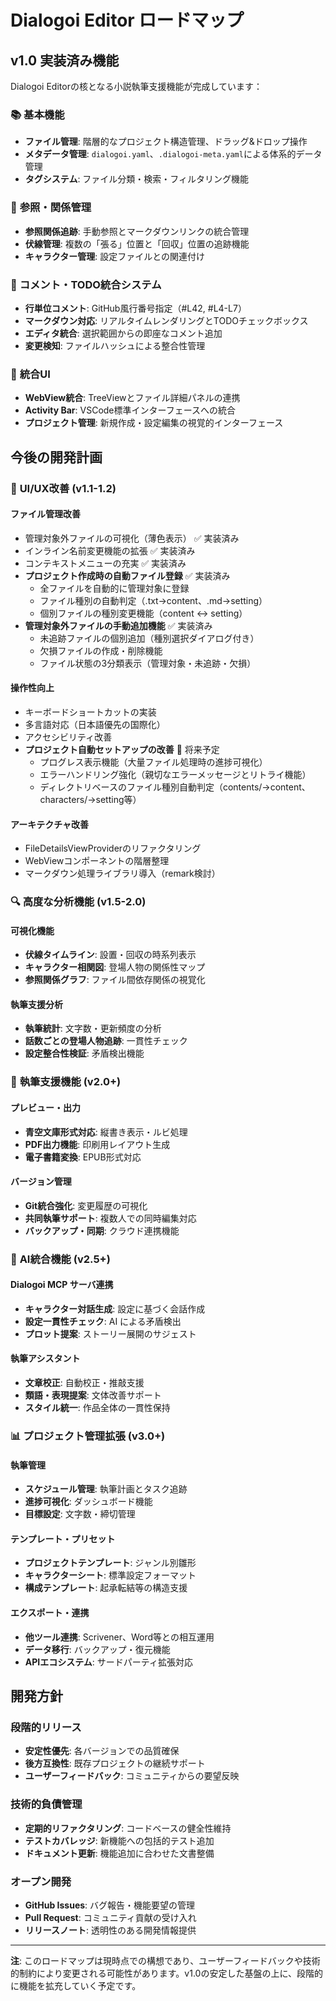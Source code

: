 # Dialogoi Editor ロードマップ

## v1.0 実装済み機能

Dialogoi Editorの核となる小説執筆支援機能が完成しています：

### 📚 **基本機能**
- **ファイル管理**: 階層的なプロジェクト構造管理、ドラッグ&ドロップ操作
- **メタデータ管理**: `dialogoi.yaml`、`.dialogoi-meta.yaml`による体系的データ管理
- **タグシステム**: ファイル分類・検索・フィルタリング機能

### 🔗 **参照・関係管理**
- **参照関係追跡**: 手動参照とマークダウンリンクの統合管理
- **伏線管理**: 複数の「張る」位置と「回収」位置の追跡機能
- **キャラクター管理**: 設定ファイルとの関連付け

### 📝 **コメント・TODO統合システム**
- **行単位コメント**: GitHub風行番号指定（#L42, #L4-L7）
- **マークダウン対応**: リアルタイムレンダリングとTODOチェックボックス
- **エディタ統合**: 選択範囲からの即座なコメント追加
- **変更検知**: ファイルハッシュによる整合性管理

### 🎨 **統合UI**
- **WebView統合**: TreeViewとファイル詳細パネルの連携
- **Activity Bar**: VSCode標準インターフェースへの統合
- **プロジェクト管理**: 新規作成・設定編集の視覚的インターフェース

## 今後の開発計画

### 🎨 **UI/UX改善** (v1.1-1.2)

#### **ファイル管理改善**
- 管理対象外ファイルの可視化（薄色表示） ✅ 実装済み
- インライン名前変更機能の拡張 ✅ 実装済み
- コンテキストメニューの充実 ✅ 実装済み
- **プロジェクト作成時の自動ファイル登録** ✅ 実装済み
  - 全ファイルを自動的に管理対象に登録
  - ファイル種別の自動判定（.txt→content、.md→setting）
  - 個別ファイルの種別変更機能（content ↔ setting）
- **管理対象外ファイルの手動追加機能** ✅ 実装済み
  - 未追跡ファイルの個別追加（種別選択ダイアログ付き）
  - 欠損ファイルの作成・削除機能
  - ファイル状態の3分類表示（管理対象・未追跡・欠損）

#### **操作性向上**
- キーボードショートカットの実装
- 多言語対応（日本語優先の国際化）
- アクセシビリティ改善
- **プロジェクト自動セットアップの改善** 🔄 将来予定
  - プログレス表示機能（大量ファイル処理時の進捗可視化）
  - エラーハンドリング強化（親切なエラーメッセージとリトライ機能）
  - ディレクトリベースのファイル種別自動判定（contents/→content、characters/→setting等）

#### **アーキテクチャ改善**
- FileDetailsViewProviderのリファクタリング
- WebViewコンポーネントの階層整理
- マークダウン処理ライブラリ導入（remark検討）

### 🔍 **高度な分析機能** (v1.5-2.0)

#### **可視化機能**
- **伏線タイムライン**: 設置・回収の時系列表示
- **キャラクター相関図**: 登場人物の関係性マップ
- **参照関係グラフ**: ファイル間依存関係の視覚化

#### **執筆支援分析**
- **執筆統計**: 文字数・更新頻度の分析
- **話数ごとの登場人物追跡**: 一貫性チェック
- **設定整合性検証**: 矛盾検出機能

### 📖 **執筆支援機能** (v2.0+)

#### **プレビュー・出力**
- **青空文庫形式対応**: 縦書き表示・ルビ処理
- **PDF出力機能**: 印刷用レイアウト生成
- **電子書籍変換**: EPUB形式対応

#### **バージョン管理**
- **Git統合強化**: 変更履歴の可視化
- **共同執筆サポート**: 複数人での同時編集対応
- **バックアップ・同期**: クラウド連携機能

### 🤖 **AI統合機能** (v2.5+)

#### **Dialogoi MCP サーバ連携**
- **キャラクター対話生成**: 設定に基づく会話作成
- **設定一貫性チェック**: AI による矛盾検出
- **プロット提案**: ストーリー展開のサジェスト

#### **執筆アシスタント**
- **文章校正**: 自動校正・推敲支援
- **類語・表現提案**: 文体改善サポート
- **スタイル統一**: 作品全体の一貫性保持

### 📊 **プロジェクト管理拡張** (v3.0+)

#### **執筆管理**
- **スケジュール管理**: 執筆計画とタスク追跡
- **進捗可視化**: ダッシュボード機能
- **目標設定**: 文字数・締切管理

#### **テンプレート・プリセット**
- **プロジェクトテンプレート**: ジャンル別雛形
- **キャラクターシート**: 標準設定フォーマット
- **構成テンプレート**: 起承転結等の構造支援

#### **エクスポート・連携**
- **他ツール連携**: Scrivener、Word等との相互運用
- **データ移行**: バックアップ・復元機能
- **APIエコシステム**: サードパーティ拡張対応

## 開発方針

### **段階的リリース**
- **安定性優先**: 各バージョンでの品質確保
- **後方互換性**: 既存プロジェクトの継続サポート  
- **ユーザーフィードバック**: コミュニティからの要望反映

### **技術的負債管理**
- **定期的リファクタリング**: コードベースの健全性維持
- **テストカバレッジ**: 新機能への包括的テスト追加
- **ドキュメント更新**: 機能追加に合わせた文書整備

### **オープン開発**
- **GitHub Issues**: バグ報告・機能要望の管理
- **Pull Request**: コミュニティ貢献の受け入れ
- **リリースノート**: 透明性のある開発情報提供

---

**注**: このロードマップは現時点での構想であり、ユーザーフィードバックや技術的制約により変更される可能性があります。v1.0の安定した基盤の上に、段階的に機能を拡充していく予定です。